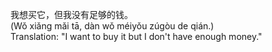 我想买它，但我没有足够的钱。  
(Wǒ xiǎng mǎi tā, dàn wǒ méiyǒu zúgòu de qián.)  
Translation: "I want to buy it but I don't have enough money."